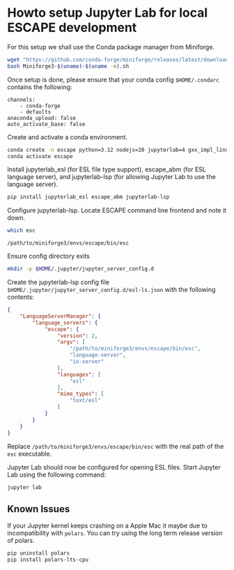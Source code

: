# Howto setup Jupyter Lab for local ESCAPE development

For this setup we shall use the Conda package manager from Miniforge.

```sh
wget "https://github.com/conda-forge/miniforge/releases/latest/download/Miniforge3-$(uname)-$(uname -m).sh"
bash Miniforge3-$(uname)-$(uname -m).sh
```

Once setup is done, please ensure that your conda config `$HOME/.condarc` contains the following:

```
channels:
    - conda-forge
    - defaults
anaconda_upload: false
auto_activate_base: false
```

Create and activate a conda environment.

```sh
conda create -n escape python=3.12 nodejs=20 jupyterlab=4 gxx_impl_linux-64 cmake ninja hdf5
conda activate escape
```

Install jupyterlab_esl (for ESL file type support),
escape_abm (for ESL language server),
and jupyterlab-lsp (for allowing Jupyter Lab to use the language server).

```sh
pip install jupyterlab_esl escape_abm jupyterlab-lsp
```

Configure jupyterlab-lsp.
Locate ESCAPE command line frontend and note it down.

```sh
which esc
```
```
/path/to/miniforge3/envs/escape/bin/esc
```

Ensure config directory exits
```sh
mkdir -p $HOME/.jupyter/jupyter_server_config.d
```

Create the jupyterlab-lsp config file `$HOME/.jupyter/jupyter_server_config.d/esl-ls.json`  with the following contents:
```json
{
    "LanguageServerManager": {
        "language_servers": {
            "escape": {
                "version": 2,
                "argv": [
                    "/path/to/miniforge3/envs/escape/bin/esc",
                    "language-server",
                    "io-server"
                ],
                "languages": [
                    "esl"
                ],
                "mime_types": [
                    "text/esl"
                ]
            }
        }
    }
}
```

Replace `/path/to/miniforge3/envs/escape/bin/esc` with
the real path of the `esc` executable.

Jupyter Lab should now be configured for opening ESL files.
Start Jupyter Lab using the following command:

```sh
jupyter lab
```

## Known Issues

If your Jupyter kernel keeps crashing on a Apple Mac
it maybe due to incompatibility with `polars`.
You can try using the long term release version of polars.

```sh
pip uninstall polars
pip install polars-lts-cpu
```
